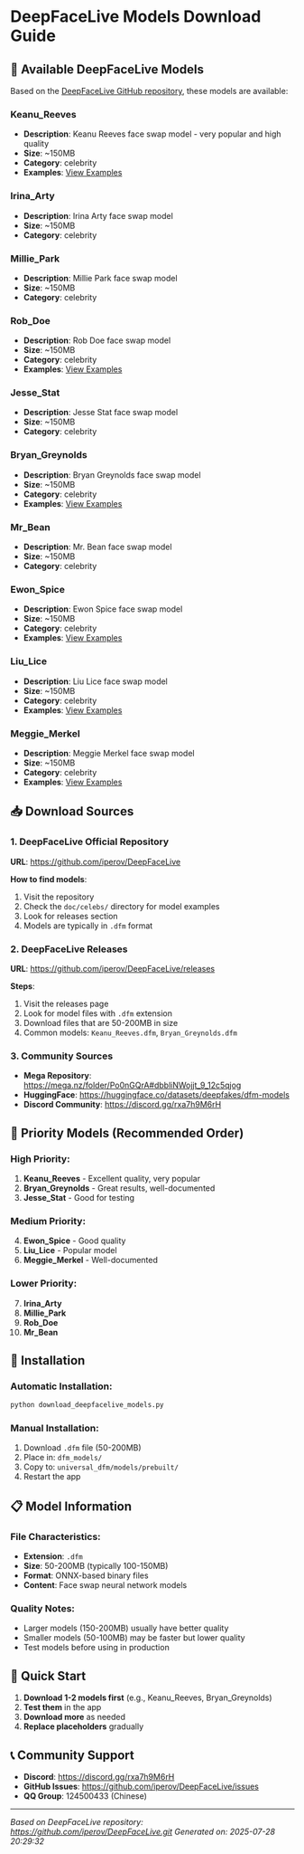 # DeepFaceLive Models Download Guide

## 🎯 Available DeepFaceLive Models

Based on the [DeepFaceLive GitHub repository](https://github.com/iperov/DeepFaceLive.git), these models are available:


### Keanu_Reeves
- **Description**: Keanu Reeves face swap model - very popular and high quality
- **Size**: ~150MB
- **Category**: celebrity
- **Examples**: [View Examples](https://github.com/iperov/DeepFaceLive/blob/master/doc/celebs/Keanu_Reeves/examples.md)

### Irina_Arty
- **Description**: Irina Arty face swap model
- **Size**: ~150MB
- **Category**: celebrity

### Millie_Park
- **Description**: Millie Park face swap model
- **Size**: ~150MB
- **Category**: celebrity

### Rob_Doe
- **Description**: Rob Doe face swap model
- **Size**: ~150MB
- **Category**: celebrity
- **Examples**: [View Examples](https://github.com/iperov/DeepFaceLive/blob/master/doc/celebs/Rob_Doe/examples.md)

### Jesse_Stat
- **Description**: Jesse Stat face swap model
- **Size**: ~150MB
- **Category**: celebrity

### Bryan_Greynolds
- **Description**: Bryan Greynolds face swap model
- **Size**: ~150MB
- **Category**: celebrity
- **Examples**: [View Examples](https://github.com/iperov/DeepFaceLive/blob/master/doc/celebs/Bryan_Greynolds/examples.md)

### Mr_Bean
- **Description**: Mr. Bean face swap model
- **Size**: ~150MB
- **Category**: celebrity

### Ewon_Spice
- **Description**: Ewon Spice face swap model
- **Size**: ~150MB
- **Category**: celebrity
- **Examples**: [View Examples](https://github.com/iperov/DeepFaceLive/blob/master/doc/celebs/Ewon_Spice/examples.md)

### Liu_Lice
- **Description**: Liu Lice face swap model
- **Size**: ~150MB
- **Category**: celebrity
- **Examples**: [View Examples](https://github.com/iperov/DeepFaceLive/blob/master/doc/celebs/Liu_Lice/examples.md)

### Meggie_Merkel
- **Description**: Meggie Merkel face swap model
- **Size**: ~150MB
- **Category**: celebrity
- **Examples**: [View Examples](https://github.com/iperov/DeepFaceLive/blob/master/doc/celebs/Meggie_Merkel/examples.md)


## 📥 Download Sources

### 1. DeepFaceLive Official Repository
**URL**: https://github.com/iperov/DeepFaceLive

**How to find models**:
1. Visit the repository
2. Check the `doc/celebs/` directory for model examples
3. Look for releases section
4. Models are typically in `.dfm` format

### 2. DeepFaceLive Releases
**URL**: https://github.com/iperov/DeepFaceLive/releases

**Steps**:
1. Visit the releases page
2. Look for model files with `.dfm` extension
3. Download files that are 50-200MB in size
4. Common models: `Keanu_Reeves.dfm`, `Bryan_Greynolds.dfm`

### 3. Community Sources
- **Mega Repository**: https://mega.nz/folder/Po0nGQrA#dbbliNWojjt_9_12c5qjog
- **HuggingFace**: https://huggingface.co/datasets/deepfakes/dfm-models
- **Discord Community**: https://discord.gg/rxa7h9M6rH

## 🎯 Priority Models (Recommended Order)

### High Priority:
1. **Keanu_Reeves** - Excellent quality, very popular
2. **Bryan_Greynolds** - Great results, well-documented
3. **Jesse_Stat** - Good for testing

### Medium Priority:
4. **Ewon_Spice** - Good quality
5. **Liu_Lice** - Popular model
6. **Meggie_Merkel** - Well-documented

### Lower Priority:
7. **Irina_Arty**
8. **Millie_Park**
9. **Rob_Doe**
10. **Mr_Bean**

## 🔧 Installation

### Automatic Installation:
```bash
python download_deepfacelive_models.py
```

### Manual Installation:
1. Download `.dfm` file (50-200MB)
2. Place in: `dfm_models/`
3. Copy to: `universal_dfm/models/prebuilt/`
4. Restart the app

## 📋 Model Information

### File Characteristics:
- **Extension**: `.dfm`
- **Size**: 50-200MB (typically 100-150MB)
- **Format**: ONNX-based binary files
- **Content**: Face swap neural network models

### Quality Notes:
- Larger models (150-200MB) usually have better quality
- Smaller models (50-100MB) may be faster but lower quality
- Test models before using in production

## 🚀 Quick Start

1. **Download 1-2 models first** (e.g., Keanu_Reeves, Bryan_Greynolds)
2. **Test them** in the app
3. **Download more** as needed
4. **Replace placeholders** gradually

## 📞 Community Support

- **Discord**: https://discord.gg/rxa7h9M6rH
- **GitHub Issues**: https://github.com/iperov/DeepFaceLive/issues
- **QQ Group**: 124500433 (Chinese)

---
*Based on DeepFaceLive repository: https://github.com/iperov/DeepFaceLive.git*
*Generated on: 2025-07-28 20:29:32*
